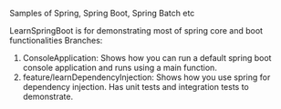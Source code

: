 Samples of Spring, Spring Boot, Spring Batch etc


LearnSpringBoot is for demonstrating most of spring core and boot functionalities
Branches: 
1. ConsoleApplication:  Shows how you can run a default spring boot console application and runs using a main function.
1. feature/learnDependencyInjection: Shows how you use spring for dependency injection. Has unit tests and integration tests to demonstrate.

